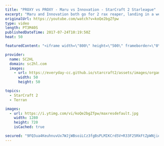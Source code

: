 ```yaml
---
title: "PROXY vs PROXY - Maru vs Innovation - StarCraft 2 Starleague"
excerpt: "Maru and Innovation both go for 2 rax reaper, landing in a weird TvT proxy vs proxy situation.  During the Starcraft 2 Starleague group stage  ► http://bit.ly/SC2HLsubscribe - SUBSCRIBE to SC2HL!    Thank you for watching our videos! Subscribe for more StarCraft 2: Legacy of the void highlights. We also"
originalUrl: https://youtube.com/watch?v=koQe2bgZfpw
type: video
length: PT3M40S
publishedDateTime: 2017-07-24T10:19:50Z
heat: 50

featuredContent: "<iframe width=\"800\" height=\"500\" frameborder=\"0\" src=\"https://www.youtube.com/embed/koQe2bgZfpw\" allow=\"accelerometer; autoplay; encrypted-media; gyroscope; picture-in-picture\" allowfullscreen></iframe>"

provider:
  name: SC2HL
  domain: sc2hl.com
  images:
    - url: https://everyday-cc.github.io/starcraft2/assets/images/organizations/sc2hl.com-50x50.jpg
      width: 50
      height: 50

topics:
  - StarCraft 2
  - Terran

images:
  - url: https://i.ytimg.com/vi/koQe2bgZfpw/maxresdefault.jpg
    width: 1280
    height: 720
    isCached: true

secured: "9FQ3ua4KeuhnuvUx7WJjWBsoiLCz3fgBsPLMIKCrd5V+R33F25RkFtZpWNjioWYxHkbqA3vF66UE2VmqOtzBOx353enMtYrodLEnReBKUZdxCcsW8b3erxkG9iLSUgasAnK+uQJIDHa2+BDnGCkYm+soGheuAgd2xVvuYg8JjCLRf1AX4q3l9dnfJ0da7zOz8b8fpDqEEy4/CzeozO5cfcpVKr4ztxhai0kcDz3yX4R0crS5i3YAd829sG0YkQxnLgAJxvoNfYHvjqMMKDltdMQIvBXdS9l53SohvvPLsNPa8LHp3aCR1Q1+3ymmOex4rR6kATiZavBYQQyOBB5wCjZAHw+5rGtSpYG+HRkgR1C23Xm93OYkzqCH6ShXfqo1sx6hmdAKx3adP8+AZ4VEOf6CaxPry345C4ah0KFSFA6eoNgAET7yu6Gp2gv/snky;hL8IZES1snC9bDWweG8WoQ=="
---
```


